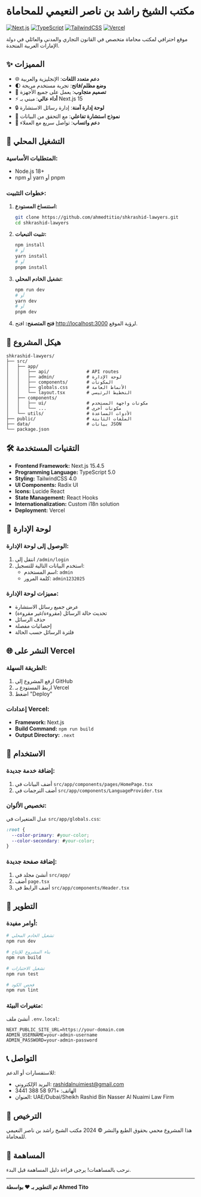 # مكتب الشيخ راشد بن ناصر النعيمي للمحاماة

[![Next.js](https://img.shields.io/badge/Next.js-15.4.5-black)](https://nextjs.org/)
[![TypeScript](https://img.shields.io/badge/TypeScript-5.0-blue)](https://www.typescriptlang.org/)
[![TailwindCSS](https://img.shields.io/badge/TailwindCSS-4.0-38B2AC)](https://tailwindcss.com/)
[![Vercel](https://img.shields.io/badge/Vercel-Deployed-black)](https://vercel.com)

موقع احترافي لمكتب محاماة متخصص في القانون التجاري والمدني والعائلي في دولة الإمارات العربية المتحدة.

## ✨ المميزات

- 🌐 **دعم متعدد اللغات**: الإنجليزية والعربية
- 🌓 **وضع مظلم/فاتح**: تجربة مستخدم مريحة
- 📱 **تصميم متجاوب**: يعمل على جميع الأجهزة
- ⚡ **أداء عالي**: مبني بـ Next.js 15
- 🔒 **لوحة إدارة آمنة**: إدارة رسائل الاستشارة
- 📧 **نموذج استشارة تفاعلي**: مع التحقق من البيانات
- 💬 **دعم واتساب**: تواصل سريع مع العملاء

## 🚀 التشغيل المحلي

### المتطلبات الأساسية:
- Node.js 18+
- npm أو yarn أو pnpm

### خطوات التثبيت:

1. **استنساخ المستودع:**
   ```bash
   git clone https://github.com/ahmedtitio/shkrashid-lawyers.git
   cd shkrashid-lawyers
   ```

2. **تثبيت التبعيات:**
   ```bash
   npm install
   # أو
   yarn install
   # أو
   pnpm install
   ```

3. **تشغيل الخادم المحلي:**
   ```bash
   npm run dev
   # أو
   yarn dev
   # أو
   pnpm dev
   ```

4. **فتح المتصفح:**
   افتح [http://localhost:3000](http://localhost:3000) لرؤية الموقع.

## 📁 هيكل المشروع

```
shkrashid-lawyers/
├── src/
│   ├── app/
│   │   ├── api/              # API routes
│   │   ├── admin/            # لوحة الإدارة
│   │   ├── components/       # المكونات
│   │   ├── globals.css       # الأنماط العامة
│   │   └── layout.tsx        # التخطيط الرئيسي
│   ├── components/
│   │   ├── ui/               # مكونات واجهة المستخدم
│   │   └── ...               # مكونات أخرى
│   └── utils/                # الأدوات المساعدة
├── public/                   # الملفات الثابتة
├── data/                     # بيانات JSON
└── package.json
```

## 🛠️ التقنيات المستخدمة

- **Frontend Framework:** Next.js 15.4.5
- **Programming Language:** TypeScript 5.0
- **Styling:** TailwindCSS 4.0
- **UI Components:** Radix UI
- **Icons:** Lucide React
- **State Management:** React Hooks
- **Internationalization:** Custom i18n solution
- **Deployment:** Vercel

## 📧 لوحة الإدارة

### الوصول إلى لوحة الإدارة:
1. انتقل إلى `/admin/login`
2. استخدم البيانات التالية للتسجيل:
   - اسم المستخدم: `admin`
   - كلمة المرور: `admin1232025`

### مميزات لوحة الإدارة:
- عرض جميع رسائل الاستشارة
- تحديث حالة الرسائل (مقروءة/غير مقروءة)
- حذف الرسائل
- إحصائيات مفصلة
- فلترة الرسائل حسب الحالة

## 🌐 النشر على Vercel

### الطريقة السهلة:
1. ارفع المشروع إلى GitHub
2. اربط المستودع بـ Vercel
3. اضغط "Deploy"

### إعدادات Vercel:
- **Framework:** Next.js
- **Build Command:** `npm run build`
- **Output Directory:** `.next`

## 📝 الاستخدام

### إضافة خدمة جديدة:
1. أضف البيانات في `src/app/components/pages/HomePage.tsx`
2. أضف الترجمات في `src/app/components/LanguageProvider.tsx`

### تخصيص الألوان:
عدل المتغيرات في `src/app/globals.css`:
```css
:root {
  --color-primary: #your-color;
  --color-secondary: #your-color;
}
```

### إضافة صفحة جديدة:
1. أنشئ مجلد في `src/app/`
2. أضف `page.tsx`
3. أضف الرابط في `src/app/components/Header.tsx`

## 🔧 التطوير

### أوامر مفيدة:
```bash
# تشغيل الخادم المحلي
npm run dev

# بناء المشروع للإنتاج
npm run build

# تشغيل الاختبارات
npm run test

# فحص الكود
npm run lint
```

### متغيرات البيئة:
أنشئ ملف `.env.local`:
```env
NEXT_PUBLIC_SITE_URL=https://your-domain.com
ADMIN_USERNAME=your-admin-username
ADMIN_PASSWORD=your-admin-password
```

## 📞 التواصل

للاستفسارات أو الدعم:
- البريد الإلكتروني: rashidalnuimiest@gmail.com
- الهاتف: +971 58 388 3441
- العنوان: UAE/Dubai/Sheikh Rashid Bin Nasser Al Nuaimi Law Firm

## 📄 الترخيص

هذا المشروع محمي بحقوق الطبع والنشر © 2024 مكتب الشيخ راشد بن ناصر النعيمي للمحاماة.

## 🤝 المساهمة

نرحب بالمساهمات! يرجى قراءة دليل المساهمة قبل البدء.

---

**تم التطوير بـ ❤️ بواسطة Ahmed Tito**
